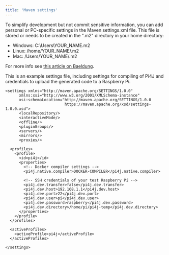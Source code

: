 ```yaml
---
title: 'Maven settings'
---
```


To simplify development but not commit sensitive information, you can add personal or PC-specific settings in the Maven settings.xml file. This file is stored or needs to be created in the ".m2" directory in your home directory:
* Windows: C:\Users\YOUR_NAME\.m2
* Linux: /home/YOUR_NAME/.m2
* Mac: /Users/YOUR_NAME/.m2

For more info see [this article on Baeldung](https://www.baeldung.com/maven-local-repository).

This is an example settings file, including settings for compiling of Pi4J and credentials to upload the generated code to a Raspberry Pi.

```
<settings xmlns="http://maven.apache.org/SETTINGS/1.0.0"
      xmlns:xsi="http://www.w3.org/2001/XMLSchema-instance"
      xsi:schemaLocation="http://maven.apache.org/SETTINGS/1.0.0
                          https://maven.apache.org/xsd/settings-1.0.0.xsd">
      <localRepository/>
      <interactiveMode/>
      <offline/>
      <pluginGroups/>
      <servers/>
      <mirrors/>
      <proxies/>
  
  <profiles>
    <profile>
      <id>pi4j</id>
      <properties>
        <!-- Docker compiler settings -->
        <pi4j.native.compiler>DOCKER-COMPILER</pi4j.native.compiler>
        
        <!-- SSH credentials of your test Raspberry Pi -->
  	    <pi4j.dev.transfer>false</pi4j.dev.transfer>
        <pi4j.dev.host>192.168.1.1</pi4j.dev.host>
        <pi4j.dev.port>22</pi4j.dev.port>
        <pi4j.dev.user>pi</pi4j.dev.user>
        <pi4j.dev.password>raspberry</pi4j.dev.password>
        <pi4j.dev.directory>/home/pi/pi4j-temp</pi4j.dev.directory>  
      </properties>
    </profile>
  </profiles>
   
  <activeProfiles>
    <activeProfile>pi4j</activeProfile>
  </activeProfiles>

</settings>
```